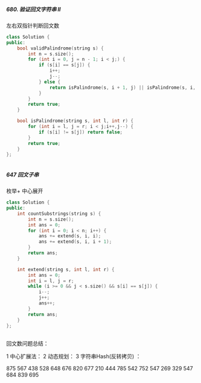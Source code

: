 
#####  680. 验证回文字符串 Ⅱ
 
 左右双指针判断回文数
    
```C++
class Solution {
public:
    bool validPalindrome(string s) {
        int n = s.size();
        for (int i = 0, j = n - 1; i < j;) {
            if (s[i] == s[j]) {
                i++;
                j--;
            } else {
                return isPalindrome(s, i + 1, j) || isPalindrome(s, i, j - 1);
            }
        }
        return true;
    }

    bool isPalindrome(string s, int l, int r) {
        for (int i = l, j = r; i < j;i++,j--) {
            if (s[i] != s[j]) return false;
        }
        return true;
    }
};    
    
```    
#####  647 回文子串
 
枚举+ 中心展开 
    
```C++
class Solution {
public:
    int countSubstrings(string s) {
        int n = s.size();
        int ans = 0;
        for (int i = 0; i < n; i++) {
            ans += extend(s, i, i);
            ans += extend(s, i, i + 1);
        }
        return ans;
    }

    int extend(string s, int l, int r) {
        int ans = 0;
        int i = l, j = r;
        while (i >= 0 && j < s.size() && s[i] == s[j]) {
            i--;
            j++;
            ans++;
        }
        return ans;
    }
};
    
```
回文数问题总结：
                                     
1 中心扩展法：
2 动态规划：
3 字符串Hash(反转拷贝) ：                                                          
 

875   567   438  528  648  676 820 677 210 444  785  542 752 547 269 329  547 684 839  695 


